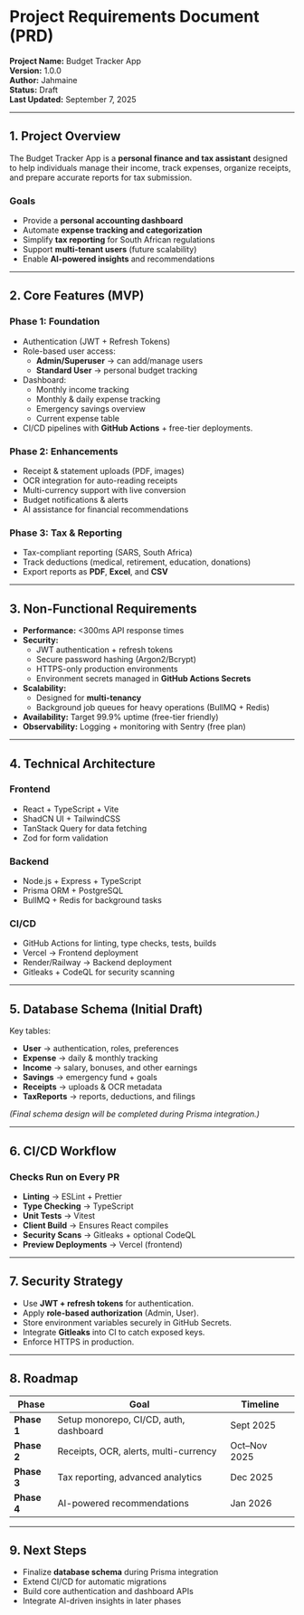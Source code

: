 
# **Project Requirements Document (PRD)**  
**Project Name:** Budget Tracker App  
**Version:** 1.0.0  
**Author:** Jahmaine  
**Status:** Draft  
**Last Updated:** September 7, 2025  

---

## **1. Project Overview**
The Budget Tracker App is a **personal finance and tax assistant** designed to help individuals manage their income, track expenses, organize receipts, and prepare accurate reports for tax submission.

### **Goals**
- Provide a **personal accounting dashboard**
- Automate **expense tracking and categorization**
- Simplify **tax reporting** for South African regulations
- Support **multi-tenant users** (future scalability)
- Enable **AI-powered insights** and recommendations

---

## **2. Core Features (MVP)**

### **Phase 1: Foundation**
- Authentication (JWT + Refresh Tokens)
- Role-based user access:
  - **Admin/Superuser** → can add/manage users
  - **Standard User** → personal budget tracking
- Dashboard:
  - Monthly income tracking
  - Monthly & daily expense tracking
  - Emergency savings overview
  - Current expense table
- CI/CD pipelines with **GitHub Actions** + free-tier deployments.

### **Phase 2: Enhancements**
- Receipt & statement uploads (PDF, images)
- OCR integration for auto-reading receipts
- Multi-currency support with live conversion
- Budget notifications & alerts
- AI assistance for financial recommendations

### **Phase 3: Tax & Reporting**
- Tax-compliant reporting (SARS, South Africa)
- Track deductions (medical, retirement, education, donations)
- Export reports as **PDF**, **Excel**, and **CSV**

---

## **3. Non-Functional Requirements**
- **Performance:** <300ms API response times
- **Security:**
  - JWT authentication + refresh tokens
  - Secure password hashing (Argon2/Bcrypt)
  - HTTPS-only production environments
  - Environment secrets managed in **GitHub Actions Secrets**
- **Scalability:**
  - Designed for **multi-tenancy**
  - Background job queues for heavy operations (BullMQ + Redis)
- **Availability:** Target 99.9% uptime (free-tier friendly)
- **Observability:** Logging + monitoring with Sentry (free plan)

---

## **4. Technical Architecture**

### **Frontend**
- React + TypeScript + Vite
- ShadCN UI + TailwindCSS
- TanStack Query for data fetching
- Zod for form validation

### **Backend**
- Node.js + Express + TypeScript
- Prisma ORM + PostgreSQL
- BullMQ + Redis for background tasks

### **CI/CD**
- GitHub Actions for linting, type checks, tests, builds
- Vercel → Frontend deployment
- Render/Railway → Backend deployment
- Gitleaks + CodeQL for security scanning

---

## **5. Database Schema (Initial Draft)**
Key tables:
- **User** → authentication, roles, preferences
- **Expense** → daily & monthly tracking
- **Income** → salary, bonuses, and other earnings
- **Savings** → emergency fund + goals
- **Receipts** → uploads & OCR metadata
- **TaxReports** → reports, deductions, and filings

*(Final schema design will be completed during Prisma integration.)*

---

## **6. CI/CD Workflow**

### **Checks Run on Every PR**
- **Linting** → ESLint + Prettier
- **Type Checking** → TypeScript
- **Unit Tests** → Vitest
- **Client Build** → Ensures React compiles
- **Security Scans** → Gitleaks + optional CodeQL
- **Preview Deployments** → Vercel (frontend)

---

## **7. Security Strategy**
- Use **JWT + refresh tokens** for authentication.
- Apply **role-based authorization** (Admin, User).
- Store environment variables securely in GitHub Secrets.
- Integrate **Gitleaks** into CI to catch exposed keys.
- Enforce HTTPS in production.

---

## **8. Roadmap**

| **Phase** | **Goal**                                   | **Timeline** |
|-----------|-------------------------------------------|--------------|
| **Phase 1** | Setup monorepo, CI/CD, auth, dashboard     | Sept 2025 |
| **Phase 2** | Receipts, OCR, alerts, multi-currency      | Oct–Nov 2025 |
| **Phase 3** | Tax reporting, advanced analytics         | Dec 2025 |
| **Phase 4** | AI-powered recommendations               | Jan 2026 |

---

## **9. Next Steps**
- Finalize **database schema** during Prisma integration
- Extend CI/CD for automatic migrations
- Build core authentication and dashboard APIs
- Integrate AI-driven insights in later phases

